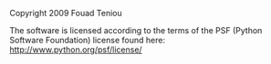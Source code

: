 Copyright 2009 Fouad Teniou

The software is licensed according to the terms of the PSF (Python Software Foundation) license found here: http://www.python.org/psf/license/